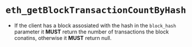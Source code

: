 # `eth_getBlockTransactionCountByHash`

* If the client has a block assosiated with the hash in the `block_hash` parameter it **MUST** return the number of transactions the block conatins, otherwise it **MUST** return null.